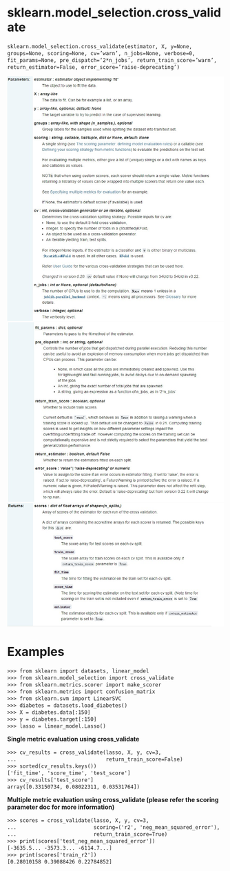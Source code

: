 # sklearn.model_selection.cross_validate
```
sklearn.model_selection.cross_validate(estimator, X, y=None, groups=None, scoring=None, cv=’warn’, n_jobs=None, verbose=0, fit_params=None, pre_dispatch=‘2*n_jobs’, return_train_score=’warn’, return_estimator=False, error_score=’raise-deprecating’)
```
![41](https://github.com/Pythonboy/Image/blob/master/SK/41.jpg?raw=true)
![42](https://github.com/Pythonboy/Image/blob/master/SK/42.jpg?raw=true)
![43](https://github.com/Pythonboy/Image/blob/master/SK/43.jpg?raw=true)

# Examples
```
>>> from sklearn import datasets, linear_model
>>> from sklearn.model_selection import cross_validate
>>> from sklearn.metrics.scorer import make_scorer
>>> from sklearn.metrics import confusion_matrix
>>> from sklearn.svm import LinearSVC
>>> diabetes = datasets.load_diabetes()
>>> X = diabetes.data[:150]
>>> y = diabetes.target[:150]
>>> lasso = linear_model.Lasso()
```
**Single metric evaluation using cross_validate**
```
>>> cv_results = cross_validate(lasso, X, y, cv=3,
...                             return_train_score=False)
>>> sorted(cv_results.keys())                         
['fit_time', 'score_time', 'test_score']
>>> cv_results['test_score']    
array([0.33150734, 0.08022311, 0.03531764])
```
**Multiple metric evaluation using cross_validate (please refer the scoring parameter doc for more information)**
```
>>> scores = cross_validate(lasso, X, y, cv=3,
...                         scoring=('r2', 'neg_mean_squared_error'),
...                         return_train_score=True)
>>> print(scores['test_neg_mean_squared_error'])      
[-3635.5... -3573.3... -6114.7...]
>>> print(scores['train_r2'])                         
[0.28010158 0.39088426 0.22784852]
```

